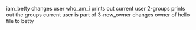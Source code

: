 iam_betty changes user
who_am_i prints out current user
2-groups prints out the groups current user is part of
3-new_owner changes owner of hello file to betty
